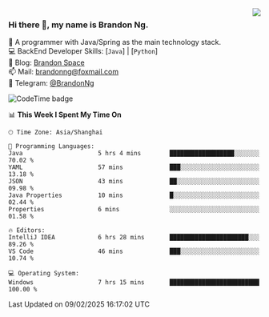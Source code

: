 <img  align="right" src="https://github-readme-stats-brandon0824.vercel.app/api/top-langs/?username=brandon0824&layout=compact">

### Hi there 👋, my name is Brandon Ng.

🌱 A programmer with Java/Spring as the main technology stack.  
💻 BackEnd Developer Skills: [`Java`] | [`Python`]  
📝 Blog: [Brandon Space](https://brandonng.tech)  
📫 Mail: brandonng@foxmail.com  
📰 Telegram: [@BrandonNg](https://t.me/BrandonNg24)  

![CodeTime badge](https://img.shields.io/endpoint?style=flat-square&url=https%3A%2F%2Fapi.codetime.dev%2Fshield%3Fid%3D128%26project%3D%26in%3D604800000)

<!--START_SECTION:waka-->
📊 **This Week I Spent My Time On** 

```text
🕑︎ Time Zone: Asia/Shanghai

💬 Programming Languages: 
Java                     5 hrs 4 mins        ██████████████████░░░░░░░   70.02 % 
YAML                     57 mins             ███░░░░░░░░░░░░░░░░░░░░░░   13.18 % 
JSON                     43 mins             ██░░░░░░░░░░░░░░░░░░░░░░░   09.98 % 
Java Properties          10 mins             █░░░░░░░░░░░░░░░░░░░░░░░░   02.44 % 
Properties               6 mins              ░░░░░░░░░░░░░░░░░░░░░░░░░   01.58 % 

🔥 Editors: 
IntelliJ IDEA            6 hrs 28 mins       ██████████████████████░░░   89.26 % 
VS Code                  46 mins             ███░░░░░░░░░░░░░░░░░░░░░░   10.74 % 

💻 Operating System: 
Windows                  7 hrs 15 mins       █████████████████████████   100.00 % 
```


 Last Updated on 09/02/2025 16:17:02 UTC
<!--END_SECTION:waka-->
